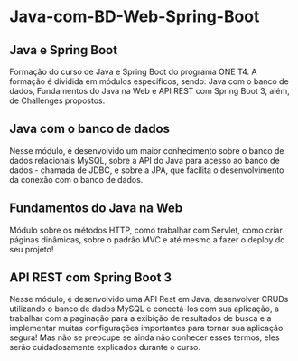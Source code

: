# Java-com-BD-Web-Spring-Boot

## Java e Spring Boot

Formação do curso de Java e Spring Boot do programa ONE T4. A formação é dividida em módulos específicos, sendo: Java com o banco de dados, Fundamentos do Java na Web e API REST com Spring Boot 3, além, de Challenges propostos.

## Java com o banco de dados
Nesse módulo, é desenvolvido um maior conhecimento sobre o banco de dados relacionais MySQL, sobre a API do Java para acesso ao banco de dados - chamada de JDBC, e sobre a JPA, que facilita o desenvolvimento da conexão com o banco de dados.

## Fundamentos do Java na Web
Módulo sobre os métodos HTTP, como trabalhar com Servlet, como criar páginas dinâmicas, sobre o padrão MVC e até mesmo a fazer o deploy do seu projeto!

## API REST com Spring Boot 3
Nesse módulo, é desenvolvido uma API Rest em Java, desenvolver CRUDs utilizando o banco de dados MySQL e conectá-los com sua aplicação, a trabalhar com a paginação para a exibição de resultados de busca e a implementar muitas configurações importantes para tornar sua aplicação segura! Mas não se preocupe se ainda não conhecer esses termos, eles serão cuidadosamente explicados durante o curso.
